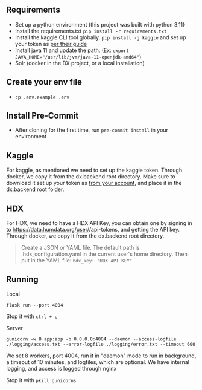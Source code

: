 ## Requirements
- Set up a python environment (this project was built with python 3.11)
- Install the requirements.txt `pip install -r requirements.txt`
- Install the kaggle CLI tool globally. `pip install -g kaggle` and set up your token as [per their guide](https://www.kaggle.com/docs/api)
- Install java 11 and update the path. (Ex: `export JAVA_HOME="/usr/lib/jvm/java-11-openjdk-amd64"`)
- Solr (docker in the DX project, or a local installation)

## Create your env file
- `cp .env.example .env`

## Install Pre-Commit
- After cloning for the first time, run `pre-commit install` in your environment

## Kaggle
For kaggle, as mentioned we need to set up the kaggle token.
Through docker, we copy it from the dx.backend root directory.
Make sure to download it set up your token as [from your account](https://www.kaggle.com/settings/account), and place it in the dx.backend root folder.

## HDX
For HDX, we need to have a HDX API Key, you can obtain one by signing in to https://data.humdata.org/user/<YOUR USER NAME>/api-tokens, and getting the API key.
Through docker, we copy it from the dx.backend root directory.

> Create a JSON or YAML file. The default path is .hdx_configuration.yaml in the current user's home directory. Then put in the YAML file:
>     `hdx_key: "HDX API KEY"`

## Running
Local
```
flask run --port 4004
```
Stop it with `ctrl + c`


Server
```
gunicorn -w 8 app:app -b 0.0.0.0:4004 --daemon --access-logfile ./logging/access.txt --error-logfile ./logging/error.txt --timeout 600
```
We set 8 workers, port 4004, run it in "daemon" mode to run in background, a timeout of 10 minutes, and logfiles, which are optional. We have internal logging, and access is logged through nginx

Stop it with `pkill gunicorns`
